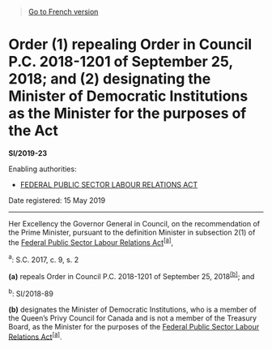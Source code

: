 > [Go to French version](/fr/Règlements/Textes%20réglementaires/2019/23.md)

# Order (1) repealing Order in Council P.C. 2018-1201 of September 25, 2018; and (2) designating the Minister of Democratic Institutions as the Minister for the purposes of the Act

**SI/2019-23**

Enabling authorities: 
- [FEDERAL PUBLIC SECTOR LABOUR RELATIONS ACT](/en/Acts/Statutes%20of%20Canada/2003/c.%2022,%20s.%202.md)

Date registered: 15 May 2019

----------

Her Excellency the Governor General in Council, on the recommendation of the Prime Minister, pursuant to the definition Minister in subsection 2(1) of the [Federal Public Sector Labour Relations Act](/en/Acts/Statutes%20of%20Canada/2003/c.%2022,%20s.%202.md)<sup><a href='#fn_81000-3-1811_hq_24851'>[a]</a></sup>,

<a name='fn_81000-3-1811_hq_24851'><sup>a</sup></a>: S.C. 2017, c. 9, s. 2<br />

**(a)** repeals Order in Council P.C. 2018-1201 of September 25, 2018<sup><a href='#fn_81000-3-1811_hq_24852'>[b]</a></sup>; and

<a name='fn_81000-3-1811_hq_24852'><sup>b</sup></a>: SI/2018-89<br />



**(b)** designates the Minister of Democratic Institutions, who is a member of the Queen’s Privy Council for Canada and is not a member of the Treasury Board, as the Minister for the purposes of the [Federal Public Sector Labour Relations Act](/en/Acts/Statutes%20of%20Canada/2003/c.%2022,%20s.%202.md)<sup><a href='#fn_81000-3-1811_hq_24851'>[a]</a></sup>.




